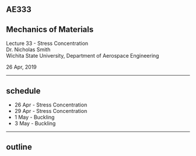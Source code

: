 ## AE333
## Mechanics of Materials
Lecture 33 - Stress Concentration<br/>
Dr. Nicholas Smith<br/>
Wichita State University, Department of Aerospace Engineering

26 Apr, 2019

----

## schedule

- 26 Apr - Stress Concentration
- 29 Apr - Stress Concentration
- 1 May - Buckling
- 3 May - Buckling


----
## outline


